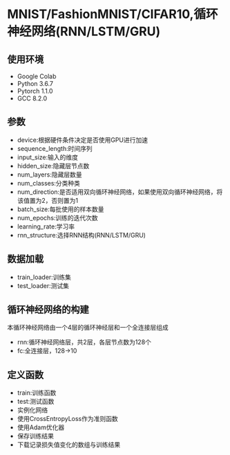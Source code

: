 # MNIST/FashionMNIST/CIFAR10,循环神经网络(RNN/LSTM/GRU)

## 使用环境
* Google Colab
* Python 3.6.7
* Pytorch 1.1.0
* GCC 8.2.0

## 参数
* device:根据硬件条件决定是否使用GPU进行加速
* sequence_length:时间序列
* input_size:输入的维度
* hidden_size:隐藏层节点数
* num_layers:隐藏层数量
* num_classes:分类种类
* num_direction:是否适用双向循环神经网络，如果使用双向循环神经网络，将该值置为2，否则置为1
* batch_size:每批使用的样本数量
* num_epochs:训练的迭代次数
* learning_rate:学习率
* rnn_structure:选择RNN结构(RNN/LSTM/GRU)

## 数据加载
* train_loader:训练集
* test_loader:测试集

## 循环神经网络的构建
本循环神经网络由一个4层的循环神经层和一个全连接层组成
* rnn:循环神经网络层，共2层，各层节点数为128个
* fc:全连接层，128->10

## 定义函数
* train:训练函数
* test:测试函数
* 实例化网络
* 使用CrossEntropyLoss作为准则函数
* 使用Adam优化器
* 保存训练结果
* 下载记录损失值变化的数组与训练结果
